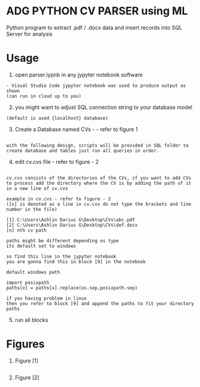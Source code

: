  # ADG PYTHON CV PARSER using ML
Python program to extract .pdf / .docx data and insert records into SQL Server for analysis 

# Usage

1. open parser.iypnb in any jypyter notebook software
```
- Visual Studio Code jypyter notebook was used to produce output as shown
(can run in cloud up to you)

```
2. you might want to adjust SQL connection string to your database model
```
(default is used {localhost} database)
```
3. Create a Database named CVs - - refer to figure 1
```

with the following design, scripts will be provided in SQL folder to create database and tables just run all queries in order.

```
4. edit cv.cvs file - refer to figure - 2
```

cv.cvs consists of the directories of the CVs, if you want to add CVs to process add the directory where the CV is by adding the path of it in a new line of cv.cvs

example in cv.cvs - refer to figure - 2
([x] is denoted as a line in cv.cvs do not type the brackets and line number in the file)

[1] C:\Users\Ashlin Darius G\Desktop\CVs\abc.pdf
[2] C:\Users\Ashlin Darius G\Desktop\CVs\def.docx
[n] nth cv path

paths might be different depending os type
its default set to windows 

so find this line in the jypyter notebook
you are gonna find this in block [9] in the notebook

default windows path

import posixpath
paths[x] = paths[x].replace(os.sep,posixpath.sep)

if you having problem in linux
then you refer to block [9] and append the paths to fit your directory paths
```
5. run all blocks


# Figures
1. Figure [1]
```

```
2. Figure [2]
```

```
